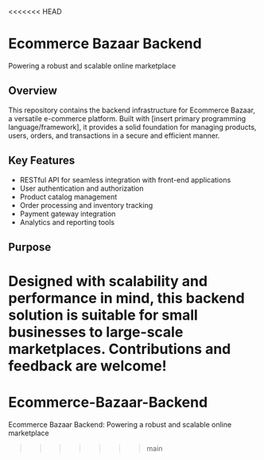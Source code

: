 <<<<<<< HEAD
# Ecommerce Bazaar Backend

Powering a robust and scalable online marketplace

## Overview

This repository contains the backend infrastructure for Ecommerce Bazaar, a versatile e-commerce platform. Built with [insert primary programming language/framework], it provides a solid foundation for managing products, users, orders, and transactions in a secure and efficient manner.

## Key Features

- RESTful API for seamless integration with front-end applications
- User authentication and authorization
- Product catalog management
- Order processing and inventory tracking
- Payment gateway integration
- Analytics and reporting tools

## Purpose

Designed with scalability and performance in mind, this backend solution is suitable for small businesses to large-scale marketplaces. Contributions and feedback are welcome!
=======
# Ecommerce-Bazaar-Backend
Ecommerce Bazaar Backend: Powering a robust and scalable online marketplace
>>>>>>> main
